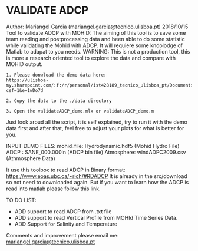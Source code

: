 # VALIDATE ADCP
Author: Mariangel Garcia (mariangel.garcia@tecnico.ulisboa.pt)
2018/10/15
Tool to validate ADCP with MOHID: The aiming of this tool is to save some team reading and postprocessing data and been able to do some statistic while validating the Mohid with ADCP. 
It will requiere some kndolodge of Matlab to adapat to you needs.
WARNING: This is not a production tool, this is more a research oriented tool to explore the data and compare with MOHID output. 

    1. Please donwload the demo data here:
    https://ulisboa-my.sharepoint.com/:f:/r/personal/ist428189_tecnico_ulisboa_pt/Documents/dataMatlab?csf=1&e=1wDo7d
    
    2. Copy the data to the ./data directory 
    
    3. Open the validateADCP_demo.mlx or validateADCP_demo.m
 
 Just look aroud all the script, it is self explained, try to run it with the demo data first and after that, feel free to adjust your plots for what is better for you.
    
INPUT DEMO FILES: 
mohid_file: Hydrodynamic.hdf5 (Mohid Hydro File)
ADCP      : SANE_000.000in    (ADCP bin file)
Atmosphere: windADPC2009.csv  (Athmosphere Data)

It use this toolbox to read ADCP in Binary format: https://www.eoas.ubc.ca/~rich/#RDADCP
It is already in the src/download so not need to downloaded again. But if you want to learn how the ADCP is read into matlab please follow this link.

TO DO LIST:
- ADD support to read ADCP from .txt file
- ADD support to read Vertical Profile from MOHId Time Series Data.
- ADD Support for Salinity and Temperature

Comments and improvement please email me: mariangel.garcia@tecnico.ulisboa.pt